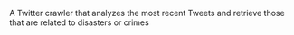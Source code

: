 A Twitter crawler that analyzes the most recent Tweets and retrieve those that are related to disasters or crimes
